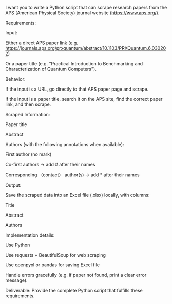 I want you to write a Python script that can scrape research papers from the APS (American Physical Society) journal website (https://www.aps.org/).

Requirements:

Input:

Either a direct APS paper link (e.g. https://journals.aps.org/prxquantum/abstract/10.1103/PRXQuantum.6.030202)

Or a paper title (e.g. "Practical Introduction to Benchmarking and Characterization of Quantum Computers").

Behavior:

If the input is a URL, go directly to that APS paper page and scrape.

If the input is a paper title, search it on the APS site, find the correct paper link, and then scrape.

Scraped Information:

Paper title

Abstract

Authors (with the following annotations when available):

First author (no mark)

Co-first authors → add # after their names

Corresponding （contact） author(s) → add * after their names

Output:

Save the scraped data into an Excel file (.xlsx) locally, with columns:

Title

Abstract

Authors

Implementation details:

Use Python

Use requests + BeautifulSoup for web scraping

Use openpyxl or pandas for saving Excel file

Handle errors gracefully (e.g. if paper not found, print a clear error message).

Deliverable:
Provide the complete Python script that fulfills these requirements.